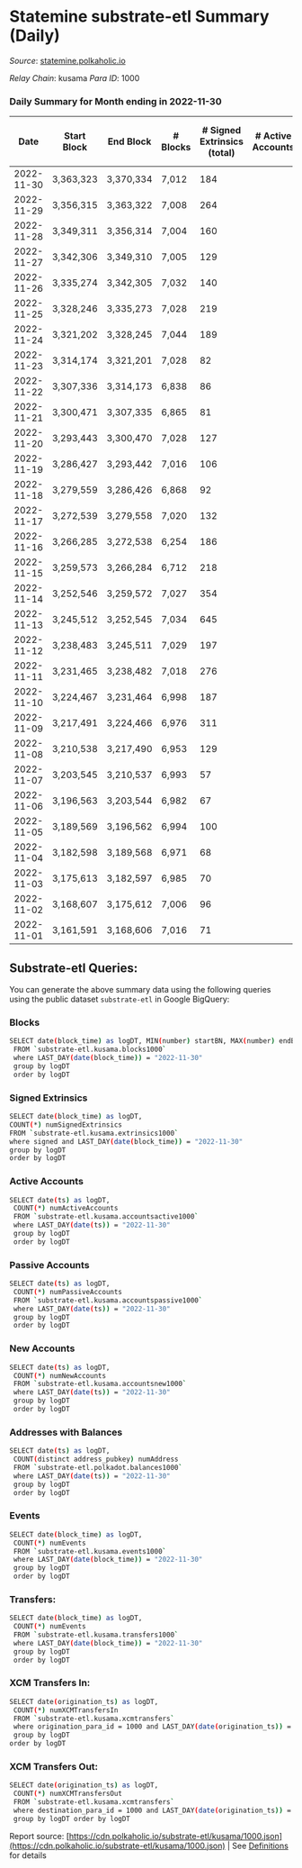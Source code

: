 # Statemine substrate-etl Summary (Daily)

_Source_: [statemine.polkaholic.io](https://statemine.polkaholic.io)

*Relay Chain*: kusama
*Para ID*: 1000



### Daily Summary for Month ending in 2022-11-30


| Date | Start Block | End Block | # Blocks | # Signed Extrinsics (total) | # Active Accounts | # Passive | # New | # Addresses with Balances | # Events | # Transfers | # XCM Transfers In | # XCM Transfers Out | Issues | 
| ---- | ----------- | --------- | -------- | --------------------------- | ----------------- | --------- | ----- | ------------------------- | -------- | ----------- | ------------------ | ------------------- | ------ |
| 2022-11-30 | 3,363,323 | 3,370,334 | 7,012 | 184 |  |  |  | 48,531 | 18,390 | 3,050 ($5.05) | 46 ($8,141.56) | 30 ($18,246.29) |  |
| 2022-11-29 | 3,356,315 | 3,363,322 | 7,008 | 264 |  |  |  | 48,499 | 20,053 | 4,212 ($2.02) | 25 ($5,064.58) | 28 ($9,983.34) |  |
| 2022-11-28 | 3,349,311 | 3,356,314 | 7,004 | 160 |  |  |  | 48,488 | 18,251 | 2,853 ($82.07) | 55 ($11,381.99) | 29 ($7,456.85) |  |
| 2022-11-27 | 3,342,306 | 3,349,310 | 7,005 | 129 |  |  |  | 48,490 | 17,274 | 2,276 ($1.68) | 76 ($12,431.48) | 18 ($26,416.83) |  |
| 2022-11-26 | 3,335,274 | 3,342,305 | 7,032 | 140 |  |  |  |  | 17,731 | 2,519 ($1.33) | 81 ($8,811.32) | 41 ($9,234.08) |  |
| 2022-11-25 | 3,328,246 | 3,335,273 | 7,028 | 219 |  |  |  | 48,456 | 19,936 | 4,207 ($1.33) | 128 ($1,608.88) | 8 ($3,850.77) |  |
| 2022-11-24 | 3,321,202 | 3,328,245 | 7,044 | 189 |  |  |  | 48,380 | 23,299 | 3,748 ($2.52) | 44 ($5,171.66) | 33 ($67,032.53) |  |
| 2022-11-23 | 3,314,174 | 3,321,201 | 7,028 | 82 |  |  |  | 47,599 | 16,331 | 1,694 ($19.89) | 30 ($336,681.59) | 13 ($3,631.65) |  |
| 2022-11-22 | 3,307,336 | 3,314,173 | 6,838 | 86 |  |  |  |  | 15,994 | 1,637 ($0.85) | 41 ($4,615.16) | 26 ($8,468.67) |  |
| 2022-11-21 | 3,300,471 | 3,307,335 | 6,865 | 81 |  |  |  | 47,565 | 15,957 | 1,685 ($0.98) | 23 ($4,000.76) | 10 ($5,827.04) |  |
| 2022-11-20 | 3,293,443 | 3,300,470 | 7,028 | 127 |  |  |  | 47,547 | 17,208 | 2,253 ($7.87) | 39 ($29,696.85) | 19 ($5,513.25) |  |
| 2022-11-19 | 3,286,427 | 3,293,442 | 7,016 | 106 |  |  |  |  | 16,949 | 2,071 ($2.26) | 22 ($2,930.94) | 17 ($92,003.95) |  |
| 2022-11-18 | 3,279,559 | 3,286,426 | 6,868 | 92 |  |  |  |  | 16,147 | 1,787 ($3.51) | 29 ($6,134.19) | 16 ($5,267.48) |  |
| 2022-11-17 | 3,272,539 | 3,279,558 | 7,020 | 132 |  |  |  |  | 17,191 | 2,358 ($6.30) | 21 ($20,028.28) | 11 ($2,706.58) |  |
| 2022-11-16 | 3,266,285 | 3,272,538 | 6,254 | 186 |  |  |  | 47,403 | 16,936 | 3,294 ($1,292.66) | 35 ($8,165.09) | 22 ($7,901.97) |  |
| 2022-11-15 | 3,259,573 | 3,266,284 | 6,712 | 218 |  |  |  |  | 18,382 | 3,551 ($11.57) | 40 ($1,811.73) | 31 ($20,527.64) |  |
| 2022-11-14 | 3,252,546 | 3,259,572 | 7,027 | 354 |  |  |  | 47,243 | 20,857 | 4,696 ($12.86) | 46 ($14,761.23) | 33 ($30,735.28) |  |
| 2022-11-13 | 3,245,512 | 3,252,545 | 7,034 | 645 |  |  |  |  | 23,598 | 5,995 ($23.70) | 56 ($4,715.05) | 35 ($17,430.61) |  |
| 2022-11-12 | 3,238,483 | 3,245,511 | 7,029 | 197 |  |  |  | 46,756 | 18,958 | 3,418 ($29.67) | 72 ($72,362.90) | 35 ($11,662.83) |  |
| 2022-11-11 | 3,231,465 | 3,238,482 | 7,018 | 276 |  |  |  |  | 20,126 | 3,963 ($33.59) | 103 ($41,784.92) | 53 ($24,004.16) |  |
| 2022-11-10 | 3,224,467 | 3,231,464 | 6,998 | 187 |  |  |  |  | 18,702 | 3,078 ($17.05) | 102 ($71,603.01) | 67 ($83,406.81) |  |
| 2022-11-09 | 3,217,491 | 3,224,466 | 6,976 | 311 |  |  |  |  | 21,044 | 4,351 ($66.91) | 186 ($136,629.59) | 108 ($76,951.95) |  |
| 2022-11-08 | 3,210,538 | 3,217,490 | 6,953 | 129 |  |  |  |  | 17,318 | 2,302 ($2.93) | 77 ($55,902.57) | 41 ($25,266.73) |  |
| 2022-11-07 | 3,203,545 | 3,210,537 | 6,993 | 57 |  |  |  |  | 15,958 | 1,341 ($1.00) | 47 ($97,511.09) | 29 ($11,962.86) |  |
| 2022-11-06 | 3,196,563 | 3,203,544 | 6,982 | 67 |  |  |  |  | 15,896 | 1,413 ($35.25) | 29 ($3,897.56) | 16 ($7,301.32) |  |
| 2022-11-05 | 3,189,569 | 3,196,562 | 6,994 | 100 |  |  |  | 46,455 | 16,990 | 2,094 ($54.13) | 63 ($12,912.82) | 44 ($52,411.94) |  |
| 2022-11-04 | 3,182,598 | 3,189,568 | 6,971 | 68 |  |  |  | 46,439 | 16,096 | 1,425 ($29.83) | 58 ($7,969.87) | 31 ($8,850.46) |  |
| 2022-11-03 | 3,175,613 | 3,182,597 | 6,985 | 70 |  |  |  | 46,424 | 15,993 | 1,487 ($1.16) | 25 ($10,389.29) | 22 ($18,591.36) |  |
| 2022-11-02 | 3,168,607 | 3,175,612 | 7,006 | 96 |  |  |  | 46,416 | 17,011 | 2,081 ($31.01) | 69 ($39,813.32) | 44 ($59,981.05) |  |
| 2022-11-01 | 3,161,591 | 3,168,606 | 7,016 | 71 |  |  |  | 46,401 | 16,077 | 1,453 ($1.56) | 39 ($21,749.22) | 13 ($4,191.04) |  |

## Substrate-etl Queries:
You can generate the above summary data using the following queries using the public dataset `substrate-etl` in Google BigQuery:

### Blocks
```bash
SELECT date(block_time) as logDT, MIN(number) startBN, MAX(number) endBN, COUNT(*) numBlocks 
 FROM `substrate-etl.kusama.blocks1000`  
 where LAST_DAY(date(block_time)) = "2022-11-30" 
 group by logDT 
 order by logDT
```

### Signed Extrinsics
```bash
SELECT date(block_time) as logDT, 
COUNT(*) numSignedExtrinsics 
FROM `substrate-etl.kusama.extrinsics1000`  
where signed and LAST_DAY(date(block_time)) = "2022-11-30" 
group by logDT 
order by logDT
```

### Active Accounts
```bash
SELECT date(ts) as logDT, 
 COUNT(*) numActiveAccounts 
 FROM `substrate-etl.kusama.accountsactive1000` 
 where LAST_DAY(date(ts)) = "2022-11-30" 
 group by logDT 
 order by logDT
```

### Passive Accounts
```bash
SELECT date(ts) as logDT, 
 COUNT(*) numPassiveAccounts 
 FROM `substrate-etl.kusama.accountspassive1000` 
 where LAST_DAY(date(ts)) = "2022-11-30" 
 group by logDT 
 order by logDT
```

### New Accounts
```bash
SELECT date(ts) as logDT, 
 COUNT(*) numNewAccounts 
 FROM `substrate-etl.kusama.accountsnew1000` 
 where LAST_DAY(date(ts)) = "2022-11-30" 
 group by logDT
 order by logDT
```

### Addresses with Balances
```bash
SELECT date(ts) as logDT,
 COUNT(distinct address_pubkey) numAddress 
 FROM `substrate-etl.polkadot.balances1000` 
 where LAST_DAY(date(ts)) = "2022-11-30" 
 group by logDT 
 order by logDT
```

### Events
```bash
SELECT date(block_time) as logDT, 
 COUNT(*) numEvents 
 FROM `substrate-etl.kusama.events1000` 
 where LAST_DAY(date(block_time)) = "2022-11-30" 
 group by logDT 
 order by logDT
```

### Transfers:
```bash
SELECT date(block_time) as logDT, 
 COUNT(*) numEvents 
 FROM `substrate-etl.kusama.transfers1000` 
 where LAST_DAY(date(block_time)) = "2022-11-30" 
 group by logDT 
 order by logDT
```

### XCM Transfers In:
```bash
SELECT date(origination_ts) as logDT, 
 COUNT(*) numXCMTransfersIn 
 FROM `substrate-etl.kusama.xcmtransfers` 
 where origination_para_id = 1000 and LAST_DAY(date(origination_ts)) = "2022-11-30" 
 group by logDT 
order by logDT
```

### XCM Transfers Out:
```bash
SELECT date(origination_ts) as logDT, 
 COUNT(*) numXCMTransfersOut 
 FROM `substrate-etl.kusama.xcmtransfers` 
 where destination_para_id = 1000 and LAST_DAY(date(origination_ts)) = "2022-11-30" 
 group by logDT order by logDT
```


Report source: [https://cdn.polkaholic.io/substrate-etl/kusama/1000.json](https://cdn.polkaholic.io/substrate-etl/kusama/1000.json) | See [Definitions](/DEFINITIONS.md) for details
